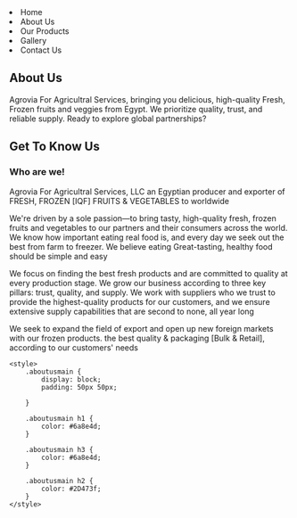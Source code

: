  <li><a href="aboutus.html" style="text-decoration: none; color: inherit;">Home</li>
                    <li><a href="aboutus.html" style="text-decoration: none; color: inherit;">About Us</li>
                    <li><a href="ourproducts.html" style="text-decoration: none; color: inherit;">Our Products</li>
                    <li><a href="gallery.html" style="text-decoration: none; color: inherit;">Gallery</li>
                    <li><a href="gallery.html" style="text-decoration: none; color: inherit;">Contact Us</li>
                    

<section class="Aboutusmain">
    <h1>About Us</h1>
    <p>Agrovia For Agricultral Services, bringing you delicious, high-quality Fresh, Frozen fruits and veggies from Egypt. We prioritize quality, trust, and reliable supply. Ready to explore global partnerships?</p>
    <h2>Get To Know Us</h2>
    <h3>Who are we!</h3>
    <p>Agrovia For Agricultral Services, LLC an Egyptian producer and exporter of FRESH, FROZEN [IQF] FRUITS & VEGETABLES to worldwide</p>
    <p>We're driven by a sole passion—to bring tasty, high-quality fresh, frozen fruits and vegetables to our partners and their consumers across the world. We know how important eating real food is, and every day we seek out the best from farm to freezer. We believe eating Great-tasting, healthy food should be simple and easy</p>
    <p>We focus on finding the best fresh products and are committed to quality at every production stage. We grow our business according to three key pillars: trust, quality, and supply. We work with suppliers who we trust to provide the highest-quality products for our customers, and we ensure extensive supply capabilities that are second to none, all year long</p>
    <p>We seek to expand the field of export and open up new foreign markets with our frozen products. the best quality & packaging [Bulk & Retail], according to our customers' needs</p>
    </section>
    
    <style>
        .aboutusmain {
            display: block;
            padding: 50px 50px;
            
        }

        .aboutusmain h1 {
            color: #6a8e4d;
        }

        .aboutusmain h3 {
            color: #6a8e4d;
        }

        .aboutusmain h2 {
            color: #2D473f;
        }
    </style>